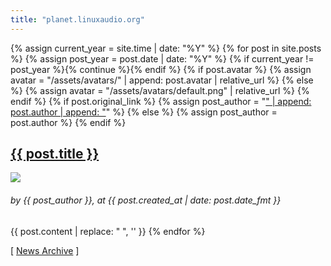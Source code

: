 ```yaml
---
title: "planet.linuxaudio.org"
---
```

{% assign current_year = site.time | date: "%Y" %}
{% for post in site.posts %}
    {% assign post_year = post.date | date: "%Y" %}
    {% if current_year != post_year %}{% continue %}{% endif %}
    {% if post.avatar %}
        {% assign avatar = "/assets/avatars/" | append: post.avatar | relative_url %}
    {% else %}
        {% assign avatar = "/assets/avatars/default.png" | relative_url %}
    {% endif %}
    {% if post.original_link %}
        {% assign post_author = "<a href='" | append: post.original_link
            | append: "'>" | append: post.author | append: "</a>" %}
    {% else %}
        {% assign post_author = post.author %}
    {% endif %}
<h2><a href="{{ post.url }}">{{ post.title }}</a></h2>
<img class="face" src="{{ avatar }}"/>
<h6>by <i>{{ post_author }}</i>,&nbsp;at
<time datetime="{{ post.date | datetime | date_to_xmlschema }}"
{% if updated %}data-updated="true"{% endif %}>
{{ post.created_at | date: post.date_fmt }}</time>
</h6>
{{ post.content | replace: "    ", '' }}
{% endfor %}

[ <a href="/news/archive/">News Archive</a> ]
